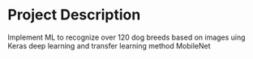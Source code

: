 # Project Description 
Implement ML to recognize over 120 dog breeds based on images uing Keras deep learning and transfer learning method MobileNet
